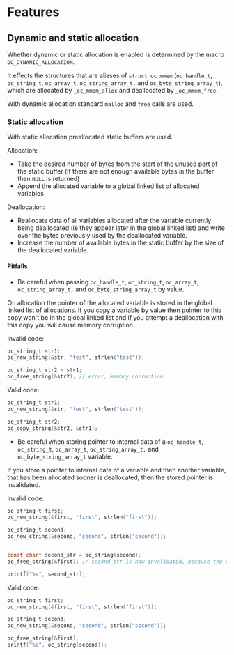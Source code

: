 # Features

## Dynamic and static allocation

Whether dynamic or static allocation is enabled is determined by the macro `OC_DYNAMIC_ALLOCATION`.

It effects the structures that are aliases of `struct oc_mmem` (`oc_handle_t`, `oc_string_t`, `oc_array_t`, `oc_string_array_t,` and `oc_byte_string_array_t`), which are allocated by `_oc_mmem_alloc` and deallocated by `_oc_mmem_free`.

With dynamic allocation standard `malloc` and `free` calls are used.

### Static allocation

With static allocation preallocated static buffers are used.

Allocation:

* Take the desired number of bytes from the start of the unused part of the static buffer (if there are not enough available bytes in the buffer then `NULL` is returned)
* Append the allocated variable to a global linked list of allocated variables

Deallocation:

* Reallocate data of all variables allocated after the variable currently being deallocated (ie they appear later in the global linked list) and write over the bytes previously used by the deallocated variable.
* Increase the number of available bytes in the static buffer by the size of the deallocated variable.

#### Pitfalls

* Be careful when passing `oc_handle_t`, `oc_string_t`, `oc_array_t`, `oc_string_array_t,` and `oc_byte_string_array_t` by value.

On allocation the pointer of the allocated variable is stored in the global linked list of allocations. If you copy a variable by value then pointer to this copy won't be in the global linked list and if you attempt a deallocation with this copy you will cause memory corruption.

Invalid code:

```C
oc_string_t str1;
oc_new_string(&str, "test", strlen("test"));

oc_string_t str2 = str1;
oc_free_string(&str2); // error, memory corruption

```

Valid code:

```C
oc_string_t str1;
oc_new_string(&str, "test", strlen("test"));

oc_string_t str2;
oc_copy_string(&str2, &str1);
```

* Be careful when storing pointer to internal data of a `oc_handle_t`, `oc_string_t`, `oc_array_t`, `oc_string_array_t,` and `oc_byte_string_array_t` variable.

If you store a pointer to internal data of a variable and then another variable, that has been allocated sooner is deallocated, then the stored pointer is invalidated.

Invalid code:

```C
oc_string_t first;
oc_new_string(&first, "first", strlen("first"));

oc_string_t second;
oc_new_string(&second, "second", strlen("second"));


const char* second_str = oc_string(second);
oc_free_string(&first); // second_str is now invalidated, because the variable second was allocated later and thus its internal data is reallocated after the variable first is deallocated

printf("%s", second_str);
```

Valid code:

```C
oc_string_t first;
oc_new_string(&first, "first", strlen("first"));

oc_string_t second;
oc_new_string(&second, "second", strlen("second"));

oc_free_string(&first);
printf("%s", oc_string(second));
```
